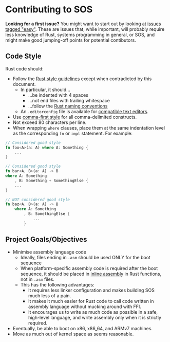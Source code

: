 Contributing to SOS
===================

**Looking for a first issue?** You might want to start out by looking at [issues tagged "easy"](https://github.com/hawkw/sos-kernel/issues?q=is%3Aissue+is%3Aopen+label%3Aeasy). These are issues that, while important, will probably require less knowledge of Rust, systems programming in general, or SOS, and might make good jumping-off points for potential contibutors.

Code Style
----------

Rust code should:
+ Follow the [Rust style guidelines](https://github.com/rust-lang/rust/tree/master/src/doc/style/style) except when contradicted by this document.
    + In particular, it should...
        + ...be indented with 4 spaces
        + ...not end files with trailing whitespace
        + ...follow the [Rust naming conventions](https://github.com/rust-lang/rust/tree/master/src/doc/style/style/)
    + An `.editorconfig` file is available for [compatible text editors](http://editorconfig.org/#download).
+ Use [comma-first style](https://gist.github.com/isaacs/357981) for all comma-delimited constructs.
+ Not exceed 80 characters per line.
+ When wrapping `where` clauses, place them at the same indentation level as the corresponding `fn` or `impl` statement. For example:
```rust
// Considered good style
fn foo<A>(a: A) where A: Something {
    ...
}

// Considered good style
fn bar<A, B>(a: A) -> B
where A: Something
    , B: Something + SomethingElse {
    ...
}

// NOT considered good style
fn baz<A, B>(a: A) -> B
    where A: Something
        , B: SomethingElse {
            ...
        }
```


Project Goals/Objectives
------------------------

+ Minimise assembly language code
    + Ideally, files ending in `.asm` should be used ONLY for the boot sequence
    + When platform-specific assembly code is required after the boot sequence, it should be placed in [inline assembly](https://doc.rust-lang.org/book/inline-assembly.html) in Rust functions, not in `.asm` files.
    + This has the following advantages:
        + It requires less linker configuration and makes building SOS much less of a pain.
        + It makes it much easier for Rust code to call code written in assembly language without mucking around with FFI.
        + It encourages us to write as much code as possible in a safe, high-level language, and write assembly only when it is strictly required.
+ Eventually, be able to boot on x86, x86_64, and ARMv7 machines.
+ Move as much out of kernel space as seems reasonable.
